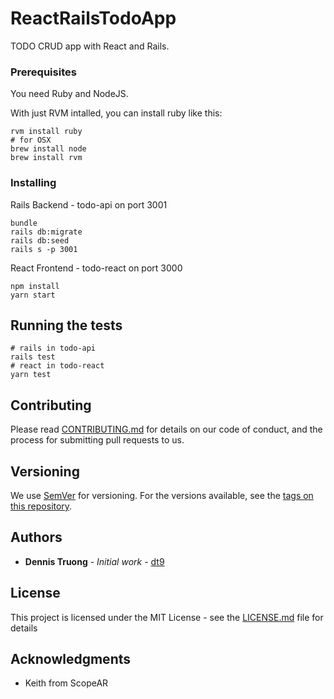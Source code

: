 # ReactRailsTodoApp

TODO CRUD app with React and Rails.

### Prerequisites

You need Ruby and NodeJS.

With just RVM intalled, you can install ruby like this:
```
rvm install ruby
# for OSX
brew install node
brew install rvm
```

### Installing

Rails Backend - todo-api on port 3001
```
bundle
rails db:migrate
rails db:seed
rails s -p 3001
```

React Frontend - todo-react on port 3000
```
npm install
yarn start
```

## Running the tests

```
# rails in todo-api
rails test
# react in todo-react
yarn test
```


## Contributing

Please read [CONTRIBUTING.md](https://gist.github.com/PurpleBooth/b24679402957c63ec426) for details on our code of conduct, and the process for submitting pull requests to us.

## Versioning

We use [SemVer](http://semver.org/) for versioning. For the versions available, see the [tags on this repository](https://github.com/your/project/tags). 

## Authors

* **Dennis Truong** - *Initial work* - [dt9](https://github.com/dt9)

## License

This project is licensed under the MIT License - see the [LICENSE.md](LICENSE.md) file for details

## Acknowledgments

* Keith from ScopeAR
